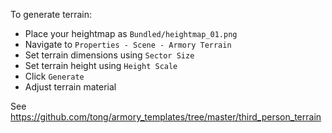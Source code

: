 To generate terrain:

- Place your heightmap as `Bundled/heightmap_01.png`
- Navigate to `Properties - Scene - Armory Terrain`
- Set terrain dimensions using `Sector Size`
- Set terrain height using `Height Scale`
- Click `Generate`
- Adjust terrain material

See <https://github.com/tong/armory_templates/tree/master/third_person_terrain>
